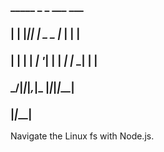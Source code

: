 
###   _____ _     _             ___     ___ 
###  |  |  |_|___| |_ _ _      |_  |   |   |
###  |  |  | |  _| '_| | |      _| |_ _| | |
###   \___/|_|___|_,_|_  |_____|_____|_|___|
###                  |___|_____|

Navigate the Linux fs with Node.js.
